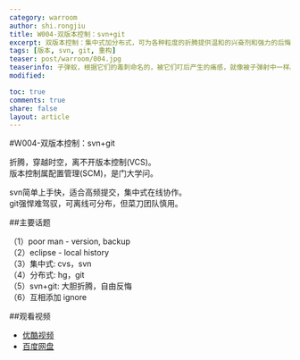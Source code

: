 ```yaml
---
category: warroom
author: shi.rongjiu
title: W004-双版本控制：svn+git
excerpt: 双版本控制：集中式加分布式，可为各种粒度的折腾提供温和的兴奋剂和强力的后悔药。
tags: [版本, svn, git, 重构]
teaser: post/warroom/004.jpg
teaserinfo: 子弹蚁，根据它们的毒刺命名的，被它们叮后产生的痛感，就像被子弹射中一样。大部分科学家称，这种昆虫的毒刺使人产生的痛感最为剧烈。
modified: 

toc: true
comments: true
share: false
layout: article
---
```


#W004-双版本控制：svn+git

折腾，穿越时空，离不开版本控制(VCS)。  
版本控制属配置管理(SCM)，是门大学问。  

svn简单上手快，适合高频提交，集中式在线协作。  
git强悍难驾驭，可离线可分布，但菜刀团队慎用。

##主要话题

（1）poor man - version, backup   
（2）eclipse - local history  
（3）集中式: cvs，svn  
（4）分布式: hg，git  
（5）svn+git: 大胆折腾，自由反悔  
（6）互相添加 ignore

##观看视频

  * [优酷视频](http://v.youku.com/v_show/id_XODE5MDA2MjI4.html)  
  * [百度网盘](http://yun.baidu.com/share/link?shareid=4181410589&uk=1380913564&fid=986577736891643)
